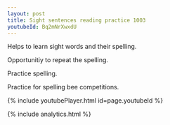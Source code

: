 ```yaml
---
layout: post
title: Sight sentences reading practice 1003
youtubeId: Bq2mNrXwxdU
---
```

 
 
Helps to learn sight words and their spelling.

Opportunitiy to repeat the spelling. 

Practice spelling. 
 
Practice for spelling bee competitions. 
 
{% include youtubePlayer.html id=page.youtubeId %}
 
 
{% include analytics.html %}